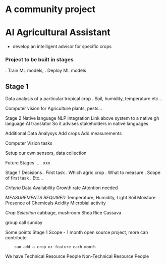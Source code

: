 
# A community project 

# AI Agricultural Assistant
- develop an intelligent advisor for specific crops


### Project to be built in stages
. Train ML models, 
. Deploy ML models

## Stage 1
Data analysis of a particular tropical crop
. Soil, humidity, temperature etc...


Computer vision for Agriculture
    plants, pests...


Stage 2
Native language NLP integration
    Link above system to a native gh language AI translator
    So it advises stakeholders in native languages

Additional Data Analysys
    Add crops
    Add measurements 

Computer Vision tasks

Setup our own sensors, data collection



Future Stages ...
. xxx


Stage 1 Decisions
. First task
. Which agric crop
. What to measure
. Scope of first task
. Etc...



*Criteria*
Data Availability
Growth rate
Attention needed


*MEASUREMENTS REQUIRED*
Temperature, 
Humidity, 
Light
Soil Moisture
Presence of Chemicals
Acidity
Microbial activity


*Crop Selection*
cabbage,
mushroom
Shea
Rice
Cassava



group call sunday

Some points
    Stage 1 Scope - 1 month
        open source project, more can contribute

        can add a crop or feature each month


We have 
    Technical Resource People
    Non-Technical Resource People




